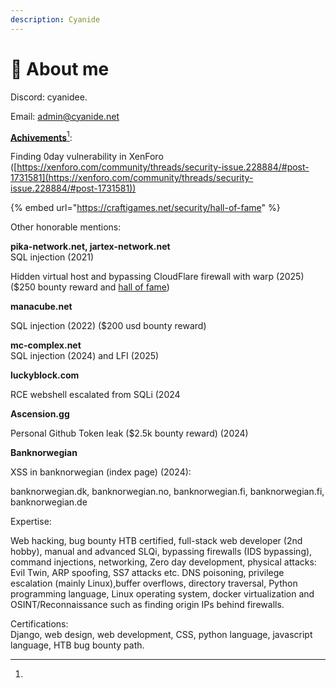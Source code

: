 ```yaml
---
description: Cyanide
---
```


# 🧸 About me

Discord: cyanidee.

Email: admin@cyanide.net



[**Achivements**](#user-content-fn-1)[^1]:

Finding 0day vulnerability in XenForo ([https://xenforo.com/community/threads/security-issue.228884/#post-1731581](https://xenforo.com/community/threads/security-issue.228884/#post-1731581))

{% embed url="https://craftigames.net/security/hall-of-fame" %}

Other honorable mentions:

**pika-network.net, jartex-network.net**\
SQL injection (2021)

Hidden virtual host and bypassing CloudFlare firewall with warp (2025) ($250 bounty reward and [hall of fame](https://craftigames.net/security/hall-of-fame))

**manacube.net**&#x20;

SQL injection (2022) ($200 usd bounty reward)



**mc-complex.net**\
SQL injection (2024) and LFI (2025)



**luckyblock.com**&#x20;

RCE webshell escalated from SQLi (2024



**Ascension.gg**

Personal Github Token leak ($2.5k bounty reward) (2024)



**Banknorwegian**&#x20;

XSS in banknorwegian (index page) (2024):&#x20;

banknorwegian.dk, banknorwegian.no, banknorwegian.fi,  banknorwegian.fi, banknorwegian.de







Expertise:

Web hacking, bug bounty HTB certified, full-stack web developer (2nd hobby), manual and advanced SLQi, bypassing firewalls (IDS bypassing), command injections, networking, Zero day development, physical attacks: Evil Twin, ARP spoofing, SS7 attacks etc. DNS poisoning, privilege escalation (mainly Linux),buffer overflows, directory traversal, Python programming language, Linux operating system, docker virtualization and OSINT/Reconnaissance such as finding origin IPs behind firewalls.&#x20;

Certifications:\
Django, web design, web development, CSS, python language, javascript language, HTB bug bounty path.

[^1]: 

